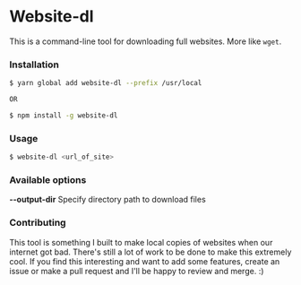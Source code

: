 # Website-dl

This is a command-line tool for downloading full websites. More like `wget`.


### Installation

```sh
$ yarn global add website-dl --prefix /usr/local

OR

$ npm install -g website-dl
```


### Usage


```sh
$ website-dl <url_of_site>
```


### Available options

**--output-dir** Specify directory path to download files



### Contributing

This tool is something I built to make local copies of websites when our internet got bad.
There's still a lot of work to be done to make this extremely cool. If you find this
interesting and want to add some features, create an issue or make a pull request and I'll
be happy to review and merge. :)
